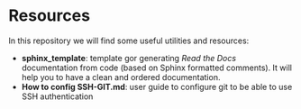 # Resources
In this repository we will find some useful utilities and resources:
- __sphinx_template__: template gor generating _Read the Docs_ documentation from code (based on Sphinx formatted comments). It will help you to have a clean and ordered documentation.
- __How to config SSH-GIT.md__: user guide to configure git to be able to use SSH authentication 
